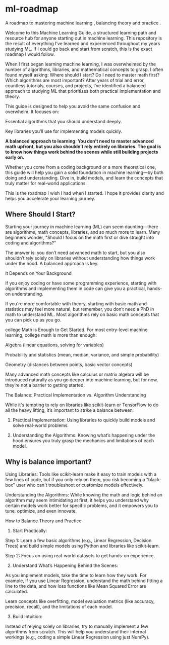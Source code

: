 # ml-roadmap
A roadmap to mastering machine learning , balancing theory and practice . 

Welcome to this Machine Learning Guide, a structured learning path and resource hub for anyone starting out in machine learning. This repository is the result of everything I’ve learned and experienced throughout my years studying ML. If I could go back and start from scratch, this is the exact roadmap I would follow.

When I first began learning machine learning, I was overwhelmed by the number of algorithms, libraries, and mathematical concepts to grasp. I often found myself asking: Where should I start? Do I need to master math first? Which algorithms are most important? After years of trial and error, countless tutorials, courses, and projects, I’ve identified a balanced approach to studying ML that prioritizes both practical implementation and theory.

This guide is designed to help you avoid the same confusion and overwhelm. It focuses on:

Essential algorithms that you should understand deeply.

Key libraries you’ll use for implementing models quickly.

**A balanced approach to learning: You don’t need to master advanced math upfront, but you also shouldn’t rely entirely on libraries. The goal is to know how things work behind the scenes while still building projects early on.**


Whether you come from a coding background or a more theoretical one, this guide will help you gain a solid foundation in machine learning—by both doing and understanding. Dive in, build models, and learn the concepts that truly matter for real-world applications.

This is the roadmap I wish I had when I started. I hope it provides clarity and helps you accelerate your learning journey.


## Where Should I Start?


Starting your journey in machine learning (ML) can seem daunting—there are algorithms, math concepts, libraries, and so much more to learn. Many beginners wonder, "Should I focus on the math first or dive straight into coding and algorithms?"


The answer is: you don’t need advanced math to start, but you also shouldn’t rely solely on libraries without understanding how things work under the hood. 
A balanced approach is key.

It Depends on Your Background

If you enjoy coding or have some programming experience, starting with algorithms and implementing them in code can give you a practical, hands-on understanding.


If you're more comfortable with theory, starting with basic math and statistics may feel more natural, but remember, you don’t need a PhD in math to understand ML. Most algorithms rely on basic math concepts that you can pick up as you go.


college Math is Enough to Get Started. For most entry-level machine learning, college math is more than enough:

Algebra (linear equations, solving for variables)

Probability and statistics (mean, median, variance, and simple probability)

Geometry (distances between points, basic vector concepts)

Many advanced math concepts like calculus or matrix algebra will be introduced naturally as you go deeper into machine learning, but for now, they’re not a barrier to getting started.

The Balance: Practical Implementation vs. Algorithm Understanding


While it's tempting to rely on libraries like scikit-learn or TensorFlow to do all the heavy lifting, it’s important to strike a balance between:


1. Practical Implementation: Using libraries to quickly build models and solve real-world problems.

2. Understanding the Algorithms: Knowing what’s happening under the hood ensures you truly grasp the mechanics and limitations of each model.

## Why is balance important?


Using Libraries: Tools like scikit-learn make it easy to train models with a few lines of code, but if you only rely on them, you risk becoming a "black-box" user who can't troubleshoot or customize models effectively.


Understanding the Algorithms: While knowing the math and logic behind an algorithm may seem intimidating at first, it helps you understand why certain models work better for specific problems, and it empowers you to tune, optimize, and even innovate.




How to Balance Theory and Practice


1. Start Practically:


Step 1: Learn a few basic algorithms (e.g., Linear Regression, Decision Trees) and build simple models using Python and libraries like scikit-learn.


Step 2: Focus on using real-world datasets to get hands-on experience.






2. Understand What’s Happening Behind the Scenes:


As you implement models, take the time to learn how they work. For example, if you use Linear Regression, understand the math behind fitting a line to the data, and how loss functions like Mean Squared Error are calculated.


Learn concepts like overfitting, model evaluation metrics (like accuracy, precision, recall), and the limitations of each model.






3. Build Intuition:


Instead of relying solely on libraries, try to manually implement a few algorithms from scratch. This will help you understand their internal workings (e.g., coding a simple Linear Regression using just NumPy).



